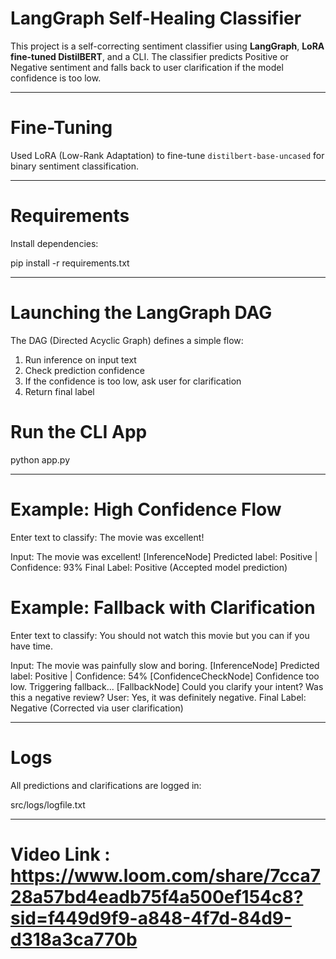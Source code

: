 # LangGraph Self-Healing Classifier

This project is a self-correcting sentiment classifier using **LangGraph**, **LoRA fine-tuned DistilBERT**, and a CLI. The classifier predicts Positive or Negative sentiment and falls back to user clarification if the model confidence is too low.

---

# Fine-Tuning

Used LoRA (Low-Rank Adaptation) to fine-tune `distilbert-base-uncased` for binary sentiment classification.

---
# Requirements

Install dependencies:

pip install -r requirements.txt

---

# Launching the LangGraph DAG

The DAG (Directed Acyclic Graph) defines a simple flow:
1. Run inference on input text
2. Check prediction confidence
3. If the confidence is too low, ask user for clarification
4. Return final label

# Run the CLI App

python app.py

---

# Example: High Confidence Flow

Enter text to classify: The movie was excellent!

Input: The movie was excellent!
[InferenceNode] Predicted label: Positive | Confidence: 93%
Final Label: Positive (Accepted model prediction)


# Example: Fallback with Clarification

Enter text to classify: You should not watch this movie but you can if you have time.

Input: The movie was painfully slow and boring.
[InferenceNode] Predicted label: Positive | Confidence: 54%
[ConfidenceCheckNode] Confidence too low. Triggering fallback...
[FallbackNode] Could you clarify your intent? Was this a negative review?
User: Yes, it was definitely negative.
Final Label: Negative (Corrected via user clarification)

---

# Logs

All predictions and clarifications are logged in:

src/logs/logfile.txt

---

# Video Link : https://www.loom.com/share/7cca728a57bd4eadb75f4a500ef154c8?sid=f449d9f9-a848-4f7d-84d9-d318a3ca770b

